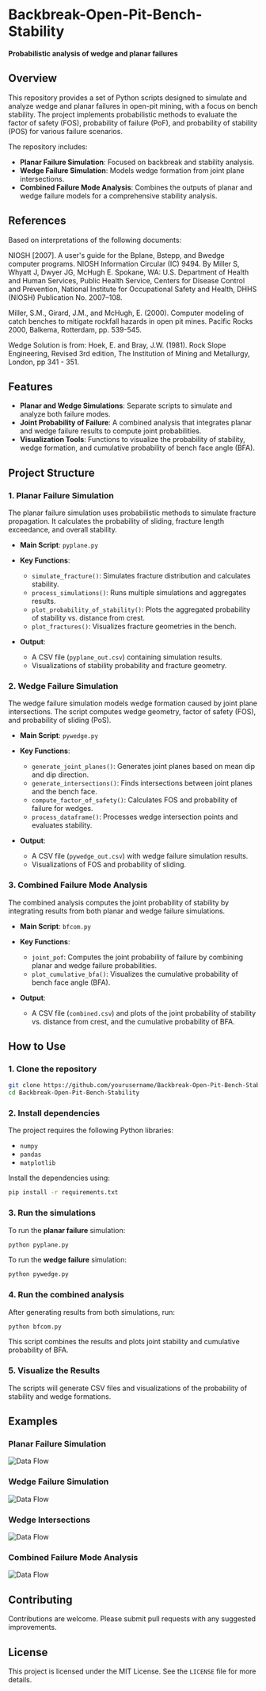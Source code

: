 # Backbreak-Open-Pit-Bench-Stability

**Probabilistic analysis of wedge and planar failures**

## Overview

This repository provides a set of Python scripts designed to simulate and analyze wedge and planar failures in open-pit mining, with a focus on bench stability. The project implements probabilistic methods to evaluate the factor of safety (FOS), probability of failure (PoF), and probability of stability (POS) for various failure scenarios.

The repository includes:
- **Planar Failure Simulation**: Focused on backbreak and stability analysis.
- **Wedge Failure Simulation**: Models wedge formation from joint plane intersections.
- **Combined Failure Mode Analysis**: Combines the outputs of planar and wedge failure models for a comprehensive stability analysis.

## References

Based on interpretations of the following documents:

  NIOSH [2007]. A user's guide for the Bplane, Bstepp, and Bwedge computer programs.
  NIOSH Information Circular (IC) 9494. By Miller S, Whyatt J, Dwyer JG, McHugh E. Spokane,
  WA: U.S. Department of Health and Human Services, Public Health Service, Centers for
  Disease Control and Prevention, National Institute for Occupational Safety and Health, DHHS
  (NIOSH) Publication No. 2007–108. 

  Miller, S.M., Girard, J.M., and McHugh, E. (2000). Computer modeling of catch benches to mitigate rockfall hazards in open pit mines. Pacific Rocks 2000, Balkema, Rotterdam, pp. 539-545.

Wedge Solution is from:
  Hoek, E. and Bray, J.W. (1981). Rock Slope Engineering, Revised 3rd edition, The Institution of Mining and Metallurgy, London, pp 341 - 351.


## Features

- **Planar and Wedge Simulations**: Separate scripts to simulate and analyze both failure modes.
- **Joint Probability of Failure**: A combined analysis that integrates planar and wedge failure results to compute joint probabilities.
- **Visualization Tools**: Functions to visualize the probability of stability, wedge formation, and cumulative probability of bench face angle (BFA).

## Project Structure

### 1. **Planar Failure Simulation**
   The planar failure simulation uses probabilistic methods to simulate fracture propagation. It calculates the probability of sliding, fracture length exceedance, and overall stability.

   - **Main Script**: `pyplane.py`
   - **Key Functions**:
     - `simulate_fracture()`: Simulates fracture distribution and calculates stability.
     - `process_simulations()`: Runs multiple simulations and aggregates results.
     - `plot_probability_of_stability()`: Plots the aggregated probability of stability vs. distance from crest.
     - `plot_fractures()`: Visualizes fracture geometries in the bench.

   - **Output**:
     - A CSV file (`pyplane_out.csv`) containing simulation results.
     - Visualizations of stability probability and fracture geometry.

### 2. **Wedge Failure Simulation**
   The wedge failure simulation models wedge formation caused by joint plane intersections. The script computes wedge geometry, factor of safety (FOS), and probability of sliding (PoS).

   - **Main Script**: `pywedge.py`
   - **Key Functions**:
     - `generate_joint_planes()`: Generates joint planes based on mean dip and dip direction.
     - `generate_intersections()`: Finds intersections between joint planes and the bench face.
     - `compute_factor_of_safety()`: Calculates FOS and probability of failure for wedges.
     - `process_dataframe()`: Processes wedge intersection points and evaluates stability.

   - **Output**:
     - A CSV file (`pywedge_out.csv`) with wedge failure simulation results.
     - Visualizations of FOS and probability of sliding.

### 3. **Combined Failure Mode Analysis**
   The combined analysis computes the joint probability of stability by integrating results from both planar and wedge failure simulations.

   - **Main Script**: `bfcom.py`
   - **Key Functions**:
     - `joint_pof`: Computes the joint probability of failure by combining planar and wedge failure probabilities.
     - `plot_cumulative_bfa()`: Visualizes the cumulative probability of bench face angle (BFA).
   
   - **Output**:
     - A CSV file (`combined.csv`) and plots of the joint probability of stability vs. distance from crest, and the cumulative probability of BFA.

## How to Use

### 1. Clone the repository
```bash
git clone https://github.com/yourusername/Backbreak-Open-Pit-Bench-Stability.git
cd Backbreak-Open-Pit-Bench-Stability
```

### 2. Install dependencies
The project requires the following Python libraries:
- `numpy`
- `pandas`
- `matplotlib`

Install the dependencies using:
```bash
pip install -r requirements.txt
```

### 3. Run the simulations
To run the **planar failure** simulation:
```bash
python pyplane.py
```

To run the **wedge failure** simulation:
```bash
python pywedge.py
```

### 4. Run the combined analysis
After generating results from both simulations, run:
```bash
python bfcom.py
```
This script combines the results and plots joint stability and cumulative probability of BFA.

### 5. Visualize the Results
The scripts will generate CSV files and visualizations of the probability of stability and wedge formations.

## Examples

### Planar Failure Simulation
![Data Flow](./images/planar.png)

### Wedge Failure Simulation
![Data Flow](./images/wedge.png)

### Wedge Intersections
![Data Flow](./images/wedge_intersections.png)

### Combined Failure Mode Analysis
![Data Flow](./images/bfcom.png)

## Contributing

Contributions are welcome. Please submit pull requests with any suggested improvements.

## License

This project is licensed under the MIT License. See the `LICENSE` file for more details.
